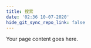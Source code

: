 ```yaml
---
title: 搜索
date: '02:36 10-07-2020'
hide_git_sync_repo_link: false
---
```


Your page content goes here.